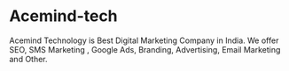 # Acemind-tech
Acemind Technology is Best Digital Marketing Company in India. We offer SEO, SMS Marketing , Google Ads, Branding, Advertising, Email Marketing and Other.
